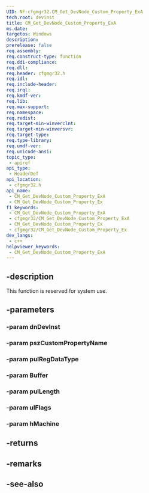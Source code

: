 ```yaml
---
UID: NF:cfgmgr32.CM_Get_DevNode_Custom_Property_ExA
tech.root: devinst
title: CM_Get_DevNode_Custom_Property_ExA
ms.date: 
targetos: Windows
description: 
prerelease: false
req.assembly: 
req.construct-type: function
req.ddi-compliance: 
req.dll: 
req.header: cfgmgr32.h
req.idl: 
req.include-header: 
req.irql: 
req.kmdf-ver: 
req.lib: 
req.max-support: 
req.namespace: 
req.redist: 
req.target-min-winverclnt: 
req.target-min-winversvr: 
req.target-type: 
req.type-library: 
req.umdf-ver: 
req.unicode-ansi: 
topic_type:
 - apiref
api_type:
 - HeaderDef
api_location:
 - cfgmgr32.h
api_name:
 - CM_Get_DevNode_Custom_Property_ExA
 - CM_Get_DevNode_Custom_Property_Ex
f1_keywords:
 - CM_Get_DevNode_Custom_Property_ExA
 - cfgmgr32/CM_Get_DevNode_Custom_Property_ExA
 - CM_Get_DevNode_Custom_Property_Ex
 - cfgmgr32/CM_Get_DevNode_Custom_Property_Ex
dev_langs:
 - c++
helpviewer_keywords:
 - CM_Get_DevNode_Custom_Property_ExA
---
```


## -description

This function is reserved for system use.

## -parameters

### -param dnDevInst

### -param pszCustomPropertyName

### -param pulRegDataType

### -param Buffer

### -param pulLength

### -param ulFlags

### -param hMachine

## -returns

## -remarks

## -see-also

